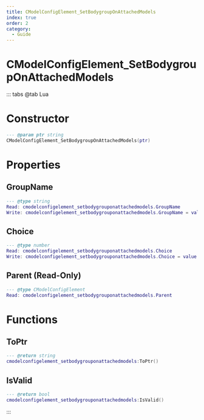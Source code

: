 ```yaml
---
title: CModelConfigElement_SetBodygroupOnAttachedModels
index: true
order: 2
category:
  - Guide
---
```


# CModelConfigElement_SetBodygroupOnAttachedModels

::: tabs
@tab Lua
# Constructor
```lua
--- @param ptr string
CModelConfigElement_SetBodygroupOnAttachedModels(ptr)
```
# Properties
## GroupName 
```lua
--- @type string
Read: cmodelconfigelement_setbodygrouponattachedmodels.GroupName
Write: cmodelconfigelement_setbodygrouponattachedmodels.GroupName = value
```
## Choice 
```lua
--- @type number
Read: cmodelconfigelement_setbodygrouponattachedmodels.Choice
Write: cmodelconfigelement_setbodygrouponattachedmodels.Choice = value
```
## Parent (Read-Only)
```lua
--- @type CModelConfigElement
Read: cmodelconfigelement_setbodygrouponattachedmodels.Parent
```
# Functions
## ToPtr
```lua
--- @return string
cmodelconfigelement_setbodygrouponattachedmodels:ToPtr()
```
## IsValid
```lua
--- @return bool
cmodelconfigelement_setbodygrouponattachedmodels:IsValid()
```

:::